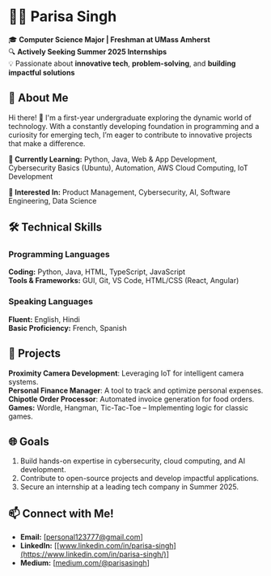 # 👩‍💻 Parisa Singh  

🎓 **Computer Science Major | Freshman at UMass Amherst**  
🔍 **Actively Seeking Summer 2025 Internships**  
💡 Passionate about **innovative tech**, **problem-solving**, and **building impactful solutions**

## 🌟 About Me  
Hi there! 👋 I'm a  first-year undergraduate exploring the dynamic world of technology. With a constantly developing foundation in programming and a curiosity for emerging tech, I’m eager to contribute to innovative projects that make a difference.  

**🌱 Currently Learning:** Python, Java, Web & App Development, Cybersecurity Basics (Ubuntu), Automation, AWS Cloud Computing, IoT Development  

**💼 Interested In:** Product Management, Cybersecurity, AI, Software Engineering, Data Science  

## 🛠️ Technical Skills  

### Programming Languages  
**Coding:** Python, Java, HTML, TypeScript, JavaScript  
**Tools & Frameworks:** GUI, Git, VS Code, HTML/CSS (React, Angular)  

### Speaking Languages  
**Fluent:** English, Hindi  
**Basic Proficiency:** French, Spanish  

## 🚀 Projects  

**Proximity Camera Development**: Leveraging IoT for intelligent camera systems.  
**Personal Finance Manager**: A tool to track and optimize personal expenses.  
**Chipotle Order Processor**: Automated invoice generation for food orders.  
**Games:** Wordle, Hangman, Tic-Tac-Toe – Implementing logic for classic games.  

## 🌐 Goals  
1. Build hands-on expertise in cybersecurity, cloud computing, and AI development.  
2. Contribute to open-source projects and develop impactful applications.  
3. Secure an internship at a leading tech company in Summer 2025.  

## 📫 Connect with Me!  
- **Email:** [[personal123777@gmail.com](mailto:personal123777@gmail.com)]  
- **LinkedIn:** [[www.linkedin.com/in/parisa-singh](https://www.linkedin.com/in/parisa-singh/)]
- **Medium:** [[medium.com/@parisasingh](https://medium.com/@creativecompiler)]  

